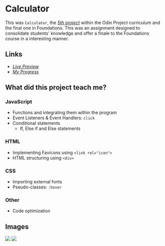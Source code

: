 # Calculator

This was `Calculator`, the [*5th project*](https://www.theodinproject.com/lessons/foundations-calculator) within the Odin Project curriculum and the final one in Foundations. This was an assignment designed to consolidate students' knowledge and offer a finale to the Foundations course in a interesting manner.

## Links

- [*Live Preview*](https://devvivan.github.io/odin-calculator/)
- [*My Progress*](https://github.com/DevVivan/odin-project)

## What did this project teach me?
 
### JavaScript

- Functions and integrating them within the program
- Event Listeners & Event Handlers: `click`
- Conditional statements
    - If, Else if and Else statements

### HTML

- Implementing Favicons using `<link rel="icon">`
- HTML structuring using `<div>`

### CSS

- Importing external fonts
- Pseudo-classes: `:hover`

### Other

- Code optimization

## Images

<img src="screenshots/screenshot-1.png">
<img src="screenshots/screenshot-2.png">
